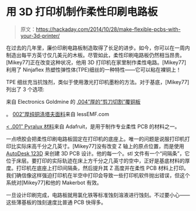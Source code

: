 # 用 3D 打印机制作柔性印刷电路板

> 原文：<https://hackaday.com/2014/10/28/make-flexible-pcbs-with-your-3d-printer/>

在过去的几年里，廉价印刷电路板制造取得了长足的进步。如今，你可以在一周内制造出每平方英寸仅几美元的木板。尽管如此，柔性印刷电路板仍然相当昂贵。[Mikey77]正在改变这种状况，他用 3D 打印机在家里制作柔性电路。[Mikey77]利用了 Ninjaflex 热塑性弹性体(TPE)细丝的一种特性——它可以粘在裸铜上！

TPE 细丝充当抗蚀剂，类似于使用激光打印机墨粉的方法。对于基底，[Mikey77]列出了 3 个选项:

来自 Electronics Goldmine 的 [.004”厚的“剪刀切割”覆铜板](http://www.goldmine-elec-products.com/products.asp?dept=1034)

。 [002″厚纯铜涤塔夫面料](http://www.lessemf.com/fabric.html)来自 lessEMF.com

[< .001″ Pyralux 材料](http://www.adafruit.com/products/1894)来自 Adafruit，是用于制作专业柔性 PCB 的材料之一。

一点喷胶会把柔性印刷电路板固定在打印机的底座上。唯一的问题是说服打印机打印比实际床高千分之几英寸。[Mikey77]没有改变 Z 轴上的原点位置，而是使用 [AutoDesk 123D](http://www.123dapp.com/) 来创建 3D PCB 设计。他的每一个。stl 文件有一个“间隔条”，它位于床层。要打印的实际轨迹在床上方千分之几英寸的空中，正好是基底材料的厚度。打印机在底座上打印间隔条，然后提升其 Z 高度并在柔性 PCB 材料上打印。我们确信像这样强迫打印机在半空中打印会导致一些打印机软件抛出错误，但这个系统对[Mikey77]和他的 Makerbot 有效。

一旦设计印刷完成，电路板就用氯化铁等标准蚀刻溶液进行蚀刻。不过要小心——这些薄基板的蚀刻速度比普通 PCB 快得多。